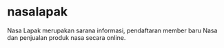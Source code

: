 # nasalapak
Nasa Lapak merupakan sarana informasi, pendaftaran member baru Nasa dan penjualan produk nasa secara online.
